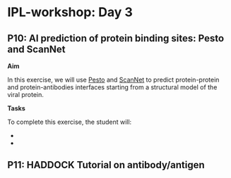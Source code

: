 # IPL-workshop: Day 3

## <a name="P10"></a>P10: AI prediction of protein binding sites: Pesto and ScanNet

**Aim**

In this exercise, we will use [Pesto](https://pesto.epfl.ch/) and [ScanNet](http://bioinfo3d.cs.tau.ac.il/ScanNet/) to predict protein-protein and protein-antibodies interfaces starting from a structural model of the viral protein.  

**Tasks**

To complete this exercise, the student will:

*

*

## <a name="P11"></a>P11: HADDOCK Tutorial on antibody/antigen
